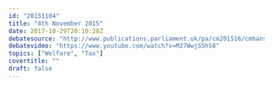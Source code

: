 ```yaml
---
id: "20151104"
title: "4th November 2015"
date: 2017-10-29T20:10:28Z
debatesource: "http://www.publications.parliament.uk/pa/cm201516/cmhansrd/cm151104/debtext/151104-0001.htm#151104-0001.htm_spnew61"
debatevideo: "https://www.youtube.com/watch?v=M27WwjS5hS8"
topics: ["Welfare", "Tax"]
covertitle: ""
draft: false
---
```


